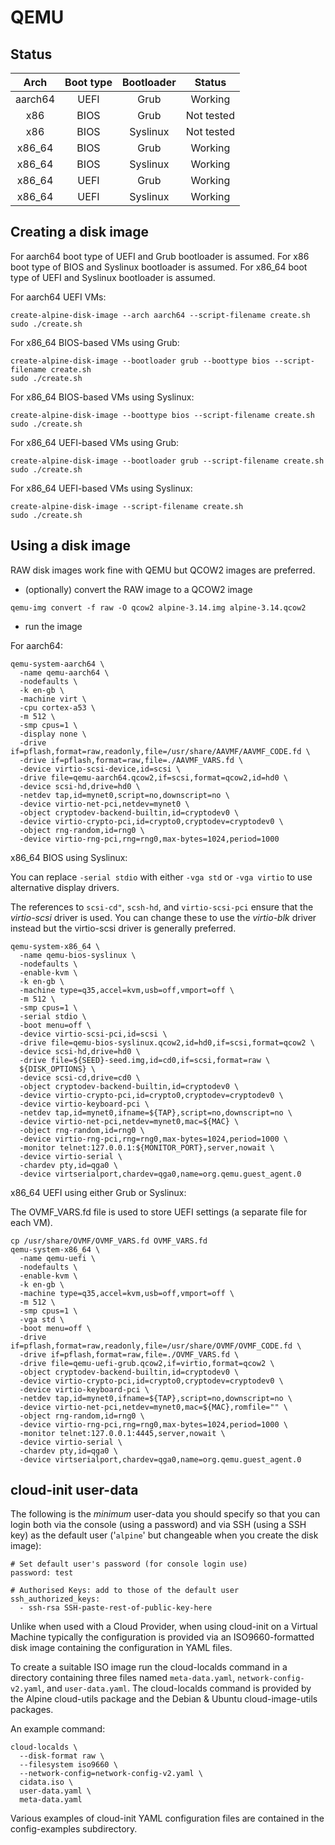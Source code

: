 # QEMU

## Status

| Arch     | Boot type | Bootloader | Status     |
|:--------:|:---------:|:----------:|:----------:|
| aarch64  | UEFI      | Grub       | Working    |
| x86      | BIOS      | Grub       | Not tested |
| x86      | BIOS      | Syslinux   | Not tested |
| x86_64   | BIOS      | Grub       | Working    |
| x86_64   | BIOS      | Syslinux   | Working    |
| x86_64   | UEFI      | Grub       | Working    |
| x86_64   | UEFI      | Syslinux   | Working    |

## Creating a disk image

For aarch64 boot type of UEFI and Grub bootloader is assumed. For x86 boot type of BIOS and Syslinux bootloader is assumed. For x86_64 boot type of UEFI and Syslinux bootloader is assumed.

For aarch64 UEFI VMs:

```
create-alpine-disk-image --arch aarch64 --script-filename create.sh
sudo ./create.sh
```

For x86_64 BIOS-based VMs using Grub:

```
create-alpine-disk-image --bootloader grub --boottype bios --script-filename create.sh
sudo ./create.sh
```

For x86_64 BIOS-based VMs using Syslinux:

```
create-alpine-disk-image --boottype bios --script-filename create.sh
sudo ./create.sh
```

For x86_64 UEFI-based VMs using Grub:

```
create-alpine-disk-image --bootloader grub --script-filename create.sh
sudo ./create.sh
```

For x86_64 UEFI-based VMs using Syslinux:

```
create-alpine-disk-image --script-filename create.sh
sudo ./create.sh
```

## Using a disk image

RAW disk images work fine with QEMU but QCOW2 images are preferred.

- (optionally) convert the RAW image to a QCOW2 image

```
qemu-img convert -f raw -O qcow2 alpine-3.14.img alpine-3.14.qcow2
```

- run the image

For aarch64:

```
qemu-system-aarch64 \
  -name qemu-aarch64 \
  -nodefaults \
  -k en-gb \
  -machine virt \
  -cpu cortex-a53 \
  -m 512 \
  -smp cpus=1 \
  -display none \
  -drive if=pflash,format=raw,readonly,file=/usr/share/AAVMF/AAVMF_CODE.fd \
  -drive if=pflash,format=raw,file=./AAVMF_VARS.fd \
  -device virtio-scsi-device,id=scsi \
  -drive file=qemu-aarch64.qcow2,if=scsi,format=qcow2,id=hd0 \
  -device scsi-hd,drive=hd0 \
  -netdev tap,id=mynet0,script=no,downscript=no \
  -device virtio-net-pci,netdev=mynet0 \
  -object cryptodev-backend-builtin,id=cryptodev0 \
  -device virtio-crypto-pci,id=crypto0,cryptodev=cryptodev0 \
  -object rng-random,id=rng0 \
  -device virtio-rng-pci,rng=rng0,max-bytes=1024,period=1000
```

x86_64 BIOS using Syslinux:

You can replace ```-serial stdio``` with either ```-vga std``` or ```-vga virtio``` to use alternative display drivers.

The references to ```scsi-cd"```, ```scsh-hd```, and ```virtio-scsi-pci``` ensure that the _virtio-scsi_ driver is used. You can change these to use the _virtio-blk_ driver instead but the virtio-scsi driver is generally preferred.

```
qemu-system-x86_64 \
  -name qemu-bios-syslinux \
  -nodefaults \
  -enable-kvm \
  -k en-gb \
  -machine type=q35,accel=kvm,usb=off,vmport=off \
  -m 512 \
  -smp cpus=1 \
  -serial stdio \
  -boot menu=off \
  -device virtio-scsi-pci,id=scsi \
  -drive file=qemu-bios-syslinux.qcow2,id=hd0,if=scsi,format=qcow2 \
  -device scsi-hd,drive=hd0 \
  -drive file=${SEED}-seed.img,id=cd0,if=scsi,format=raw \
  ${DISK_OPTIONS} \
  -device scsi-cd,drive=cd0 \
  -object cryptodev-backend-builtin,id=cryptodev0 \
  -device virtio-crypto-pci,id=crypto0,cryptodev=cryptodev0 \
  -device virtio-keyboard-pci \
  -netdev tap,id=mynet0,ifname=${TAP},script=no,downscript=no \
  -device virtio-net-pci,netdev=mynet0,mac=${MAC} \
  -object rng-random,id=rng0 \
  -device virtio-rng-pci,rng=rng0,max-bytes=1024,period=1000 \
  -monitor telnet:127.0.0.1:${MONITOR_PORT},server,nowait \
  -device virtio-serial \
  -chardev pty,id=qga0 \
  -device virtserialport,chardev=qga0,name=org.qemu.guest_agent.0
```

x86_64 UEFI using either Grub or Syslinux:

The OVMF_VARS.fd file is used to store UEFI settings (a separate file for each VM).

```
cp /usr/share/OVMF/OVMF_VARS.fd OVMF_VARS.fd
qemu-system-x86_64 \
  -name qemu-uefi \
  -nodefaults \
  -enable-kvm \
  -k en-gb \
  -machine type=q35,accel=kvm,usb=off,vmport=off \
  -m 512 \
  -smp cpus=1 \
  -vga std \
  -boot menu=off \
  -drive if=pflash,format=raw,readonly,file=/usr/share/OVMF/OVMF_CODE.fd \
  -drive if=pflash,format=raw,file=./OVMF_VARS.fd \
  -drive file=qemu-uefi-grub.qcow2,if=virtio,format=qcow2 \
  -object cryptodev-backend-builtin,id=cryptodev0 \
  -device virtio-crypto-pci,id=crypto0,cryptodev=cryptodev0 \
  -device virtio-keyboard-pci \
  -netdev tap,id=mynet0,ifname=${TAP},script=no,downscript=no \
  -device virtio-net-pci,netdev=mynet0,mac=${MAC},romfile="" \
  -object rng-random,id=rng0 \
  -device virtio-rng-pci,rng=rng0,max-bytes=1024,period=1000 \
  -monitor telnet:127.0.0.1:4445,server,nowait \
  -device virtio-serial \
  -chardev pty,id=qga0 \
  -device virtserialport,chardev=qga0,name=org.qemu.guest_agent.0
```

## cloud-init user-data

The following is the *minimum* user-data you should specify so that you can login both via the console (using a password) and via SSH (using a SSH key) as the default user ('```alpine```' but changeable when you create the disk image):

```
# Set default user's password (for console login use)
password: test

# Authorised Keys: add to those of the default user
ssh_authorized_keys:
  - ssh-rsa SSH-paste-rest-of-public-key-here
```

Unlike when used with a Cloud Provider, when using cloud-init on a Virtual Machine typically the configuration is provided via an ISO9660-formatted disk image containing the configuration in YAML files.

To create a suitable ISO image run the cloud-localds command in a directory containing three files named ```meta-data.yaml```, ```network-config-v2.yaml```, and ```user-data.yaml```. The cloud-localds command is provided by the Alpine cloud-utils package and the Debian & Ubuntu cloud-image-utils packages.

An example command:

```
cloud-localds \
  --disk-format raw \
  --filesystem iso9660 \
  --network-config=network-config-v2.yaml \
  cidata.iso \
  user-data.yaml \
  meta-data.yaml
```

Various examples of cloud-init YAML configuration files are contained in the config-examples subdirectory.
